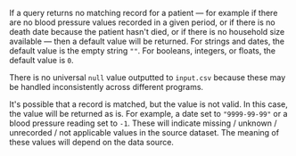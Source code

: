 If a query returns no matching record for a patient &mdash; for example if there are no blood pressure values recorded in a given period, or if there is no death date because the patient hasn't died, or if there is no household size available &mdash; then a default value will be returned. 
For strings and dates, the default value is the empty string `""`. 
For booleans, integers, or floats, the default value is `0`. 

There is no universal `null` value outputted to `input.csv` because these may be handled inconsistently across different programs.

It's possible that a record is matched, but the value is not valid. 
In this case, the value will be returned as is. 
For example, a date set to `"9999-99-99"` or a blood pressure reading set to `-1`. 
These will indicate missing / unknown / unrecorded / not applicable values in the source dataset. 
The meaning of these values will depend on the data source.

